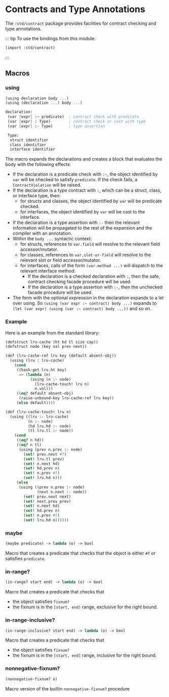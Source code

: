 # Contracts and Type Annotations

The `:std/contract` package provides facilities for contract checking and type annotations.

::: tip To use the bindings from this module:
```scheme
(import :std/contract)
```
:::

## Macros
### using
```scheme
(using declaration body ...)
(using (declaration ...) body ...)

declaration:
 (var [expr] :~ predicate)  ; contract check with predicate
 (var [expr] : Type)        ; contract check or cast with type
 (var [expr] :- Type)       ; type assertion

 Type:
  struct identifier
  class identifier
  interface identifier
```

The macro expands the declarations and creates a block that evaluates the body with the following effects:
- If the declaration is a predicate check with `:~`, the object identified by
  `var` will be checked to satisfy `predicate`. If the check fails, a
  `ContractViolation` will be raised.
- If the declaration is a type contract with `:`, which can be a struct, class, or interface type, then:
  - for structs and classes, the object identified by `var` will be predicate checked.
  - for interfaces, the object identified by `var` will be cast to the interface.
- If the declaration is a type assertion with `:-` then the relevant information will be
  propagated to the rest of the expansion and the compiler with an annotation.
- Within the `body ...` syntactic context:
  - for structs, references to `var.field` will resolve to the relevant field accessor/mutator.
  - for classes, references to `var.slot-or-field` will resolve to the relevant slot or field
    accessor/mutator.
  - for interfaces, calls of the form `(var.method ...)` will dispatch to the relevant interface
    method:
    - If the declaration is a checked declaration with `:`, then the safe, contract checking
      facade procedure will be used.
    - If the declaration is a type assertion with `:-`, then the unchecked facade procedure
      will be used.
- The form with the optional expression in the declaration expands to a let over using.
  So `(using (var expr :~ contract) body ...)` expands to `(let (var expr) (using (var :~ contract) body ...))` and so on.

### Example

Here is an example from the standard library:
```scheme
(defstruct lru-cache (ht hd tl size cap))
(defstruct node (key val prev next))

(def (lru-cache-ref lru key (default absent-obj))
  (using (lru : lru-cache)
    (cond
     ((hash-get lru.ht key)
      => (lambda (n)
           (using (n :- node)
             (lru-cache-touch! lru n)
             n.val)))
     ((eq? default absent-obj)
      (raise-unbound-key lru-cache-ref lru key))
     (else default))))

(def (lru-cache-touch! lru n)
  (using ((lru :- lru-cache)
          (n :- node)
          (hd lru.hd :- node)
          (tl lru.tl :- node))
    (cond
     ((eq? n hd))
     ((eq? n tl)
      (using (prev n.prev :- node)
        (set! prev.next #f)
        (set! lru.tl prev)
        (set! n.next hd)
        (set! hd.prev n)
        (set! n.prev #f)
        (set! lru.hd n)))
     (else
      (using ((prev n.prev :- node)
              (next n.next :- node))
        (set! prev.next next)
        (set! next.prev prev)
        (set! n.next hd)
        (set! hd.prev n)
        (set! n.prev #f)
        (set! lru.hd n))))))
```

### maybe
```scheme
(maybe predicate) -> lambda (o) -> bool
```

Macro that creates a predicate that checks that the object is either
`#f` or satisfies `predicate`.

### in-range?
```scheme
(in-range? start end) -> lambda (o) -> bool
```

Macro that creates a predicate that checks that
- the object satisfies `fixnum?`
- the fixnum is in the `[start, end)` range, exclusive for the right bound.

### in-range-inclusive?
```scheme
(in-range-inclusive? start end) -> lambda (o) -> bool
```

Macro that creates a predicate that checks that
- the object satisfies `fixnum?`
- the fixnum is in the `[start, end]` range, inclusive for the right bound.

### nonnegative-fixnum?
```scheme
(nonnegative-fixnum? o)
```

Macro version of the builtin `nonnegative-fixnum?` procedure

